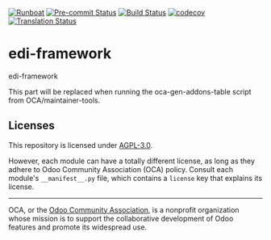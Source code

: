 
[![Runboat](https://img.shields.io/badge/runboat-Try%20me-875A7B.png)](https://runboat.odoo-community.org/builds?repo=OCA/edi-framework&target_branch=18.0)
[![Pre-commit Status](https://github.com/OCA/edi-framework/actions/workflows/pre-commit.yml/badge.svg?branch=18.0)](https://github.com/OCA/edi-framework/actions/workflows/pre-commit.yml?query=branch%3A18.0)
[![Build Status](https://github.com/OCA/edi-framework/actions/workflows/test.yml/badge.svg?branch=18.0)](https://github.com/OCA/edi-framework/actions/workflows/test.yml?query=branch%3A18.0)
[![codecov](https://codecov.io/gh/OCA/edi-framework/branch/18.0/graph/badge.svg)](https://codecov.io/gh/OCA/edi-framework)
[![Translation Status](https://translation.odoo-community.org/widgets/edi-framework-18-0/-/svg-badge.svg)](https://translation.odoo-community.org/engage/edi-framework-18-0/?utm_source=widget)

<!-- /!\ do not modify above this line -->

# edi-framework

edi-framework

<!-- /!\ do not modify below this line -->

<!-- prettier-ignore-start -->

[//]: # (addons)

This part will be replaced when running the oca-gen-addons-table script from OCA/maintainer-tools.

[//]: # (end addons)

<!-- prettier-ignore-end -->

## Licenses

This repository is licensed under [AGPL-3.0](LICENSE).

However, each module can have a totally different license, as long as they adhere to Odoo Community Association (OCA)
policy. Consult each module's `__manifest__.py` file, which contains a `license` key
that explains its license.

----
OCA, or the [Odoo Community Association](http://odoo-community.org/), is a nonprofit
organization whose mission is to support the collaborative development of Odoo features
and promote its widespread use.
